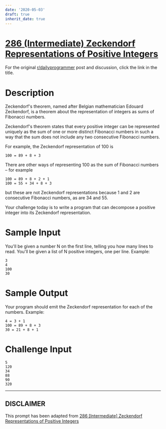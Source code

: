 ```yaml
---
date: '2020-05-03'
draft: true
inherit_date: true
---
```


# [286 (Intermediate) Zeckendorf Representations of Positive Integers](https://www.reddit.com/r/dailyprogrammer/comments/55zdxx/20161005_challenge_286_intermediate_zeckendorf/)

For the original [r/dailyprogrammer](https://www.reddit.com/r/dailyprogrammer/) post and discussion, click the link in the title.

# Description
Zeckendorf's theorem, named after Belgian mathematician Edouard Zeckendorf, is a theorem about the representation of integers as sums of Fibonacci numbers.

Zeckendorf's theorem states that every positive integer can be represented uniquely as the sum of one or more distinct Fibonacci numbers in such a way that the sum does not include any two consecutive Fibonacci numbers. 

For example, the Zeckendorf representation of 100 is


```
100 = 89 + 8 + 3
```
There are other ways of representing 100 as the sum of Fibonacci numbers – for example


```
100 = 89 + 8 + 2 + 1
100 = 55 + 34 + 8 + 3
```
but these are not Zeckendorf representations because 1 and 2 are consecutive Fibonacci numbers, as are 34 and 55.

Your challenge today is to write a program that can decompose a positive integer into its Zeckendorf representation.

# Sample Input
You'll be given a number N on the first line, telling you how many lines to read. You'll be given a list of N positive integers, one per line. Example:


```
3
4
100
30
```
# Sample Output
Your program should emit the Zeckendorf representation for each of the numbers. Example:


```
4 = 3 + 1
100 = 89 + 8 + 3 
30 = 21 + 8 + 1
```
# Challenge Input

```
5
120
34
88
90
320
```

----
## **DISCLAIMER**
This prompt has been adapted from [286 [Intermediate] Zeckendorf Representations of Positive Integers](https://www.reddit.com/r/dailyprogrammer/comments/55zdxx/20161005_challenge_286_intermediate_zeckendorf/
)
